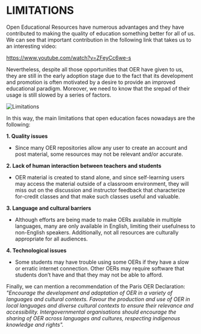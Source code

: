 # LIMITATIONS

Open Educational Resources have numerous advantages and they have contributed to making the quality of education something better for all of us. We can see that important contribution in the following link that takes us to an interesting video: 

https://www.youtube.com/watch?v=ZFeyCc6we-s

Nevertheless, despite all those opportunities that OER have given to us, they are still in the early adoption stage due to the fact that its development and promotion is often motivated by a desire to provide an improved educational paradigm. Moreover, we need to know that the srepad of their usage is still slowed by a series of factors. 

![Limitations](https://previews.123rf.com/images/netsay/netsay1609/netsay160937293/63390733-women-hand-writing-limitation-with-black-marker-on-visual-screen-isolated-on-white-business-technolo.jpg)

In this way, the main limitations that open education faces nowadays are the following:

**1. Quality issues**

- Since many OER repositories allow any user to create an account and post material, some resources may not be relevant and/or accurate.

**2. Lack of human interaction between teachers and students**

- OER material is created to stand alone, and since self-learning users may access the material outside of a classroom environment, they will miss out on the discussion and instructor feedback that characterize for-credit classes and that make such classes useful and valuable.

**3. Language and cultural barriers**

- Although efforts are being made to make OERs available in multiple languages, many are only available in English, limiting their usefulness to non-English speakers. Additionally, not all resources are culturally appropriate for all audiences.

**4. Technological issues**

- Some students may have trouble using some OERs if they have a slow or erratic internet connection. Other OERs may require software that students don’t have and that they may not be able to afford.

Finally, we can mention a recommendation of the Paris OER Declaration: *"Encourage the development and adaptation of OER in a variety of languages and cultural contexts. Favour the production and use of OER in local languages and diverse cultural  contexts to ensure their relevance and accessibility. Intergovernmental organisations should encourage the sharing of OER across languages and cultures, respecting indigenous knowledge and rights".* 
